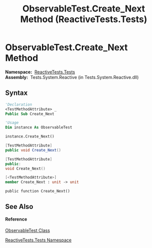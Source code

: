﻿---
title: ObservableTest.Create_Next Method  (ReactiveTests.Tests)
TOCTitle: Create_Next Method
ms:assetid: M:ReactiveTests.Tests.ObservableTest.Create_Next
ms:mtpsurl: https://msdn.microsoft.com/en-us/library/reactivetests.tests.observabletest.create_next(v=VS.103)
ms:contentKeyID: 36619713
ms.date: 06/28/2011
mtps_version: v=VS.103
f1_keywords:
- ReactiveTests.Tests.ObservableTest.Create_Next
dev_langs:
- CSharp
- JScript
- VB
- FSharp
- c++
---

# ObservableTest.Create\_Next Method

**Namespace:**  [ReactiveTests.Tests](hh289046\(v=vs.103\).md)  
**Assembly:**  Tests.System.Reactive (in Tests.System.Reactive.dll)

## Syntax

``` vb
'Declaration
<TestMethodAttribute> _
Public Sub Create_Next
```

``` vb
'Usage
Dim instance As ObservableTest

instance.Create_Next()
```

``` csharp
[TestMethodAttribute]
public void Create_Next()
```

``` c++
[TestMethodAttribute]
public:
void Create_Next()
```

``` fsharp
[<TestMethodAttribute>]
member Create_Next : unit -> unit 
```

``` jscript
public function Create_Next()
```

## See Also

#### Reference

[ObservableTest Class](hh288687\(v=vs.103\).md)

[ReactiveTests.Tests Namespace](hh289046\(v=vs.103\).md)


